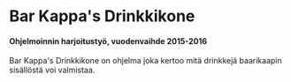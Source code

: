 # Bar Kappa's Drinkkikone 
#### Ohjelmoinnin harjoitustyö, vuodenvaihde 2015-2016
Bar Kappa's Drinkkikone on ohjelma joka kertoo mitä drinkkejä baarikaapin sisällöstä voi valmistaa. 
